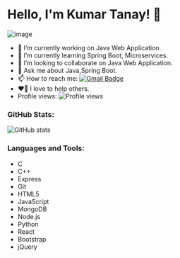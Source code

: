 # Hello, I'm Kumar Tanay! 👋
![image](https://github.com/ktanay01/ktanay.github.io/assets/67087309/3fda388c-75fd-4b2d-8229-88397604c365)


- 🔭 I’m currently working on Java Web Application.
- 🌱 I’m currently learning Spring Boot, Microservices.
- 👯 I’m looking to collaborate on Java Web Application.
- 💬 Ask me about Java,Spring Boot.
- 📫 How to reach me: [![Gmail Badge](https://img.shields.io/badge/-Email-red?style=flat&logo=Gmail&logoColor=white&link=mailto:kumartanay2015@gmail.com)](mailto:kumartanay2015@gmail.com) 
- ❤️🤝 I love to help others.
- Profile views: ![Profile views](https://komarev.com/ghpvc/?username=ktanay01)


### GitHub Stats:
![GitHub stats](https://github-readme-stats.vercel.app/api?username=ktanay01&show_icons=true&count_private=true)

### Languages and Tools:

* C
* C++
* Express
* Git
* HTML5
* JavaScript
* MongoDB
* Node.js
* Python
* React
* Bootstrap
* jQuery

